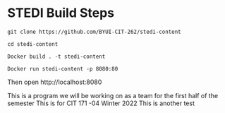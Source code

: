 # STEDI Build Steps

`git clone https://github.com/BYUI-CIT-262/stedi-content`

`cd stedi-content`

`Docker build . -t stedi-content`

`Docker run stedi-content -p 8080:80`

Then open http://localhost:8080

This is a program we will be working on as a team for the first half of the semester
This is for CIT 171 -04 Winter 2022
This is another test